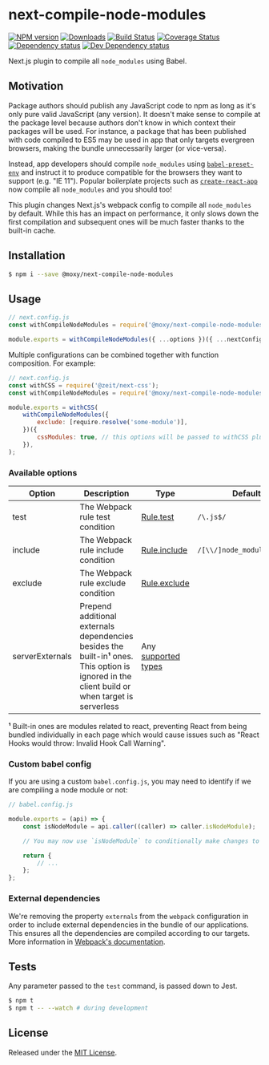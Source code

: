 # next-compile-node-modules

[![NPM version][npm-image]][npm-url] [![Downloads][downloads-image]][npm-url] [![Build Status][travis-image]][travis-url] [![Coverage Status][codecov-image]][codecov-url] [![Dependency status][david-dm-image]][david-dm-url] [![Dev Dependency status][david-dm-dev-image]][david-dm-dev-url]

[npm-url]:https://npmjs.org/package/@moxy/next-compile-node-modules
[downloads-image]:https://img.shields.io/npm/dm/@moxy/next-compile-node-modules.svg
[npm-image]:https://img.shields.io/npm/v/@moxy/next-compile-node-modules.svg
[travis-url]:https://travis-ci.org/moxystudio/next-compile-node-modules
[travis-image]:https://img.shields.io/travis/moxystudio/next-compile-node-modules/master.svg
[codecov-url]:https://codecov.io/gh/moxystudio/next-compile-node-modules
[codecov-image]:https://img.shields.io/codecov/c/github/moxystudio/next-compile-node-modules/master.svg
[david-dm-url]:https://david-dm.org/moxystudio/next-compile-node-modules
[david-dm-image]:https://img.shields.io/david/moxystudio/next-compile-node-modules.svg
[david-dm-dev-url]:https://david-dm.org/moxystudio/next-compile-node-modules?type=dev
[david-dm-dev-image]:https://img.shields.io/david/dev/moxystudio/next-compile-node-modules.svg

Next.js plugin to compile all `node_modules` using Babel.

## Motivation

Package authors should publish any JavaScript code to npm as long as it's only pure valid JavaScript (any version). It doesn't make sense to compile at the package level because authors don't know in which context their packages will be used. For instance, a package that has been published with code compiled to ES5 may be used in app that only targets evergreen browsers, making the bundle unnecessarily larger (or vice-versa).

Instead, app developers should compile `node_modules` using [`babel-preset-env`](https://babeljs.io/docs/en/babel-preset-env) and instruct it to produce compatible for the browsers they want to support (e.g. "IE 11"). Popular boilerplate projects such as [`create-react-app`](https://github.com/facebook/create-react-app) now compile all `node_modules` and you should too!

This plugin changes Next.js's webpack config to compile all `node_modules` by default. While this has an impact on performance, it only slows down the first compilation and subsequent ones will be much faster thanks to the built-in cache.

## Installation

```sh
$ npm i --save @moxy/next-compile-node-modules
```

## Usage

```js
// next.config.js
const withCompileNodeModules = require('@moxy/next-compile-node-modules');

module.exports = withCompileNodeModules({ ...options })({ ...nextConfig });
```

Multiple configurations can be combined together with function composition. For example:

```js
// next.config.js
const withCSS = require('@zeit/next-css');
const withCompileNodeModules = require('@moxy/next-compile-node-modules');

module.exports = withCSS(
    withCompileNodeModules({
        exclude: [require.resolve('some-module')],
    })({
        cssModules: true, // this options will be passed to withCSS plugin through nextConfig
    }),
);
```

### Available options

| Option | Description | Type | Default |
|  ---   |     ---     | ---  |   ---   |
| test | The Webpack rule test condition | [Rule.test](https://webpack.js.org/configuration/module/#ruletest) | `/\.js$/` |
| include | The Webpack rule include condition | [Rule.include](https://webpack.js.org/configuration/module/#ruleinclude) | `/[\\/]node_modules[\\/]/` |
| exclude | The Webpack rule exclude condition | [Rule.exclude](https://webpack.js.org/configuration/module/#ruleexclude) | |
| serverExternals | Prepend additional externals dependencies besides the built-in**¹** ones. This option is ignored in the client build or when target is serverless | Any [supported types](https://webpack.js.org/configuration/externals/)

**¹** Built-in ones are modules related to react, preventing React from being bundled individually in each page which would cause issues such as "React Hooks would throw: Invalid Hook Call Warning".

### Custom babel config

If you are using a custom `babel.config.js`, you may need to identify if we are compiling a node module or not:

```js
// babel.config.js

module.exports = (api) => {
    const isNodeModule = api.caller((caller) => caller.isNodeModule);

    // You may now use `isNodeModule` to conditionally make changes to the returned config

    return {
        // ...
    };
};
```

### External dependencies

We're removing the property `externals` from the `webpack` configuration in order to include external dependencies in the bundle of our applications.
This ensures all the dependencies are compiled according to our targets.
More information in [Webpack's documentation](https://webpack.js.org/configuration/externals/).

## Tests

Any parameter passed to the `test` command, is passed down to Jest.

```sh
$ npm t
$ npm t -- --watch # during development
```

## License

Released under the [MIT License](https://www.opensource.org/licenses/mit-license.php).
